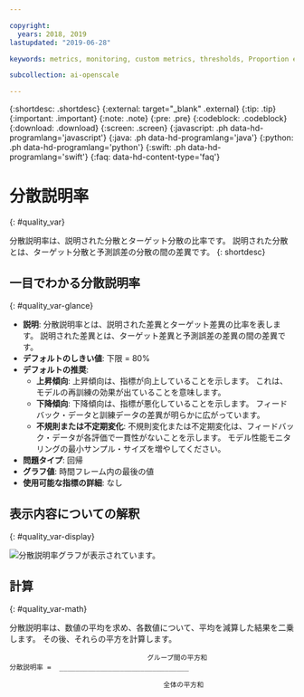 ```yaml
---

copyright:
  years: 2018, 2019
lastupdated: "2019-06-28"

keywords: metrics, monitoring, custom metrics, thresholds, Proportion explained variance

subcollection: ai-openscale

---
```


{:shortdesc: .shortdesc}
{:external: target="_blank" .external}
{:tip: .tip}
{:important: .important}
{:note: .note}
{:pre: .pre}
{:codeblock: .codeblock}
{:download: .download}
{:screen: .screen}
{:javascript: .ph data-hd-programlang='javascript'}
{:java: .ph data-hd-programlang='java'}
{:python: .ph data-hd-programlang='python'}
{:swift: .ph data-hd-programlang='swift'}
{:faq: data-hd-content-type='faq'}

# 分散説明率
{: #quality_var}

分散説明率は、説明された分散とターゲット分散の比率です。 説明された分散とは、ターゲット分散と予測誤差の分散の間の差異です。
{: shortdesc}

## 一目でわかる分散説明率
{: #quality_var-glance}

- **説明**: 分散説明率とは、説明された差異とターゲット差異の比率を表します。 説明された差異とは、ターゲット差異と予測誤差の差異の間の差異です。
- **デフォルトのしきい値**: 下限 = 80%
- **デフォルトの推奨**:
   - **上昇傾向**: 上昇傾向は、指標が向上していることを示します。 これは、モデルの再訓練の効果が出ていることを意味します。
   - **下降傾向**: 下降傾向は、指標が悪化していることを示します。 フィードバック・データと訓練データの差異が明らかに広がっています。
   - **不規則または不定期変化**: 不規則変化または不定期変化は、フィードバック・データが各評価で一貫性がないことを示します。 モデル性能モニタリングの最小サンプル・サイズを増やしてください。
- **問題タイプ**: 回帰
- **グラフ値**: 時間フレーム内の最後の値
- **使用可能な指標の詳細**: なし

## 表示内容についての解釈
{: #quality_var-display}

![分散説明率グラフが表示されています。](images/xxxx.png)

## 計算
{: #quality_var-math}

分散説明率は、数値の平均を求め、各数値について、平均を減算した結果を二乗します。 その後、それらの平方を計算します。

```
                                  グループ間の平方和
分散説明率 =  ________________________________

                                      全体の平方和
```
